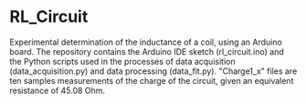 # RL_Circuit
Experimental determination of the inductance of a coil, using an Arduino board.
The repository contains the Arduino IDE sketch (rl_circuit.ino) and the Python scripts used in the processes of data acquisition (data_acquisition.py) and data processing (data_fit.py). 
"Charge1_x" files are ten samples measurements of the charge of the circuit, given an equivalent resistance of 45.08 Ohm.
